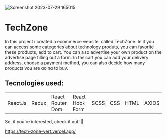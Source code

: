 ![Screenshot 2023-07-29 165015](https://github.com/matheusfernandes-git/TechZone/assets/100592742/db19ddb2-9e9f-454a-b2ff-77d4378592b8)
<h1>TechZone</h1>
<p>In this project i created a ecommerce website, called TechZone. In it you can access some categories about technology produts, you can favorite these products, add to cart. You can also advertise your own product on the advertise page filling out a form. In the cart you can add your delivery address, choose a payment method, you can also decide how many products you are going to buy.</p>

<h2>Tecnologies used:</h2>
<table>
  <tr>
    <td>ReactJs</td>
    <td>Redux</td>
    <td>React Router Dom</td>
    <td>React Hook Form</td>
    <td>SCSS</td>
    <td>CSS</td>
    <td>HTML</td>
    <td>AXIOS</td>
   </tr>
   </table>
   
   So, if you're interested, check it out! 🙂
   
https://tech-zone-vert.vercel.app/
